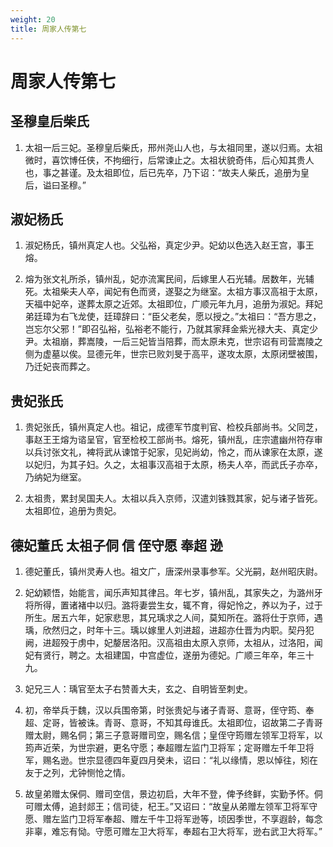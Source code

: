 ```yaml
---
weight: 20
title: 周家人传第七
---
```


# 周家人传第七

## 圣穆皇后柴氏

1. <span id="周家人传第七-圣穆皇后柴氏-1"></span>
太祖一后三妃。圣穆皇后柴氏，邢州尧山人也，与太祖同里，遂以归焉。太祖微时，喜饮博任侠，不拘细行，后常谏止之。太祖状貌奇伟，后心知其贵人也，事之甚谨。及太祖即位，后已先卒，乃下诏：“故夫人柴氏，追册为皇后，谥曰圣穆。”

## 淑妃杨氏

1. <span id="周家人传第七-淑妃杨氏-1"></span>
淑妃杨氏，镇州真定人也。父弘裕，真定少尹。妃幼以色选入赵王宫，事王熔。

2. <span id="周家人传第七-淑妃杨氏-2"></span>
熔为张文礼所杀，镇州乱，妃亦流寓民间，后嫁里人石光辅。居数年，光辅死。太祖柴夫人卒，闻妃有色而贤，遂娶之为继室。太祖方事汉高祖于太原，天福中妃卒，遂葬太原之近郊。太祖即位，广顺元年九月，追册为淑妃。拜妃弟廷璋为右飞龙使，廷璋辞曰：“臣父老矣，愿以授之。”太祖曰：“吾方思之，岂忘尔父邪！”即召弘裕，弘裕老不能行，乃就其家拜金紫光禄大夫、真定少尹。太祖崩，葬嵩陵，一后三妃皆当陪葬，而太原未克，世宗诏有司营嵩陵之侧为虚墓以俟。显德元年，世宗已败刘旻于高平，遂攻太原，太原闭壁被围，乃迁妃丧而葬之。

## 贵妃张氏

1. <span id="周家人传第七-贵妃张氏-1"></span>
贵妃张氏，镇州真定人也。祖记，成德军节度判官、检校兵部尚书。父同芝，事赵王王熔为谘呈官，官至检校工部尚书。熔死，镇州乱，庄宗遣幽州符存审以兵讨张文礼，裨将武从谏馆于妃家，见妃尚幼，怜之，而从谏家在太原，遂以妃归，为其子妇。久之，太祖事汉高祖于太原，杨夫人卒，而武氏子亦卒，乃纳妃为继室。

2. <span id="周家人传第七-贵妃张氏-2"></span>
太祖贵，累封吴国夫人。太祖以兵入京师，汉遣刘铢戮其家，妃与诸子皆死。太祖即位，追册为贵妃。

## 德妃董氏 太祖子侗 信 侄守愿 奉超 逊

1. <span id="周家人传第七-德妃董氏_太祖子侗_信_侄守愿_奉超_逊-1"></span>
德妃董氏，镇州灵寿人也。祖文广，唐深州录事参军。父光嗣，赵州昭庆尉。

2. <span id="周家人传第七-德妃董氏_太祖子侗_信_侄守愿_奉超_逊-2"></span>
妃幼颖悟，始能言，闻乐声知其律吕。年七岁，镇州乱，其家失之，为潞州牙将所得，置诸褚中以归。潞将妻尝生女，辄不育，得妃怜之，养以为子，过于所生。居五六年，妃家悲思，其兄瑀求之人间，莫知所在。潞将仕于京师，遇瑀，欣然归之，时年十三。瑀以嫁里人刘进超，进超亦仕晋为内职。契丹犯阙，进超殁于虏中，妃嫠居洛阳。汉高祖由太原入京师，太祖从，过洛阳，闻妃有贤行，聘之。太祖建国，中宫虚位，遂册为德妃。广顺三年卒，年三十九。

3. <span id="周家人传第七-德妃董氏_太祖子侗_信_侄守愿_奉超_逊-3"></span>
妃兄三人：瑀官至太子右赞善大夫，玄之、自明皆至刺史。

4. <span id="周家人传第七-德妃董氏_太祖子侗_信_侄守愿_奉超_逊-4"></span>
初，帝举兵于魏，汉以兵围帝第，时张贵妃与诸子青哥、意哥，侄守筠、奉超、定哥，皆被诛。青哥、意哥，不知其母谁氏。太祖即位，诏故第二子青哥赠太尉，赐名侗；第三子意哥赠司空，赐名信；皇侄守筠赠左领军卫将军，以筠声近荣，为世宗避，更名守愿；奉超赠左监门卫将军；定哥赠左千年卫将军，赐名逊。世宗显德四年夏四月癸未，诏曰：“礼以缘情，恩以悼往，矧在友于之列，尤钟恻怆之情。

5. <span id="周家人传第七-德妃董氏_太祖子侗_信_侄守愿_奉超_逊-5"></span>
故皇弟赠太保侗、赠司空信，景边初启，大年不登，俾予终鲜，实勤予怀。侗可赠太傅，追封郯王；信司徒，杞王。”又诏曰：“故皇从弟赠左领军卫将军守愿、赠左监门卫将军奉超、赠左千牛卫将军逊等，顷因季世，不享遐龄，每念非辜，难忘有恸。守愿可赠左卫大将军，奉超右卫大将军，逊右武卫大将军。”
